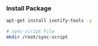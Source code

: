 
### Install Package

```bash
apt-get install inotify-tools -y

# sync-script File
mkdir /root/sync-script
```
